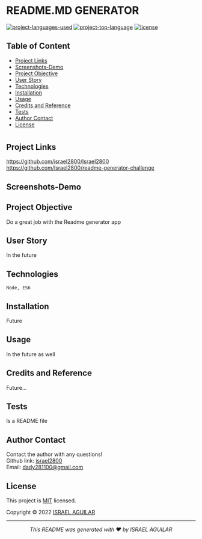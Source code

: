  
  # README.MD GENERATOR

  [![project-languages-used](https://img.shields.io/github/languages/count/israel2800/Israel2800?color=important)](https://github.com/israel2800/Israel2800)
  [![project-top-language](https://img.shields.io/github/languages/top/israel2800/Israel2800?color=blueviolet)](https://github.com/israel2800/Israel2800)
  [![license](https://img.shields.io/badge/License-MIT-brightred.svg)](https://choosealicense.com/licenses/mit/)

  ## Table of Content
  * [ Project Links ](#Project-Links)
  * [ Screenshots-Demo ](#Screenshots)
  * [ Project Objective ](#Project-Objective)
  * [ User Story ](#User-Story)
  * [ Technologies ](#Technologies)
  * [ Installation ](#Installation)
  * [ Usage ](#Usage)
  * [ Credits and Reference ](#Credits-and-Reference)
  * [ Tests ](#Tests)
  * [ Author Contact ](#Author-Contact)
  * [ License ](#License)
  #

  ##  Project Links
  https://github.com/israel2800/Israel2800<br>
  https://github.com/Israel2800/readme-generator-challenge

  ## Screenshots-Demo
  
  
  ## Project Objective
  Do a great job with the Readme generator app
  
  ## User Story
  In the future

  ## Technologies 
  ```
  Node, ES6
  ```
  
  ## Installation
  Future

  ## Usage 
  In the future as well
  
  ## Credits and Reference
  Future...

  ## Tests
  Is a README file

  ## Author Contact
  Contact the author with any questions!<br>
  Github link: [israel2800](https://github.com/israel2800)<br>
  Email: dady281100@gmail.com

  ## License
  This project is [MIT](https://choosealicense.com/licenses/mit/) licensed.<br />

  Copyright © 2022 [ISRAEL AGUILAR](https://github.com/israel2800)
  
  <hr>
  <p align='center'><i>
  This README was generated with ❤️ by ISRAEL AGUILAR
  </i></p>
  